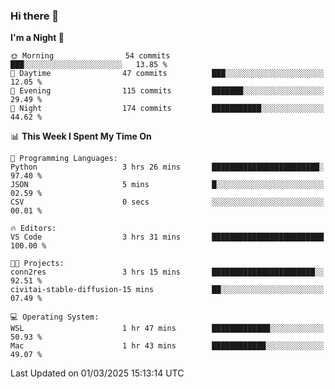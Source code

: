 ### Hi there 👋

<!--
**ALiersEL/ALiersEL** is a ✨ _special_ ✨ repository because its `README.md` (this file) appears on your GitHub profile.

Here are some ideas to get you started:

- 🔭 I’m currently working on ...
- 🌱 I’m currently learning ...
- 👯 I’m looking to collaborate on ...
- 🤔 I’m looking for help with ...
- 💬 Ask me about ...
- 📫 How to reach me: ...
- 😄 Pronouns: ...
- ⚡ Fun fact: ...
-->

<!--START_SECTION:waka-->
**I'm a Night 🦉** 

```text
🌞 Morning                54 commits          ███░░░░░░░░░░░░░░░░░░░░░░   13.85 % 
🌆 Daytime                47 commits          ███░░░░░░░░░░░░░░░░░░░░░░   12.05 % 
🌃 Evening                115 commits         ███████░░░░░░░░░░░░░░░░░░   29.49 % 
🌙 Night                  174 commits         ███████████░░░░░░░░░░░░░░   44.62 % 
```


📊 **This Week I Spent My Time On** 

```text
💬 Programming Languages: 
Python                   3 hrs 26 mins       ████████████████████████░   97.40 % 
JSON                     5 mins              █░░░░░░░░░░░░░░░░░░░░░░░░   02.59 % 
CSV                      0 secs              ░░░░░░░░░░░░░░░░░░░░░░░░░   00.01 % 

🔥 Editors: 
VS Code                  3 hrs 31 mins       █████████████████████████   100.00 % 

🐱‍💻 Projects: 
conn2res                 3 hrs 15 mins       ███████████████████████░░   92.51 % 
civitai-stable-diffusion-15 mins             ██░░░░░░░░░░░░░░░░░░░░░░░   07.49 % 

💻 Operating System: 
WSL                      1 hr 47 mins        █████████████░░░░░░░░░░░░   50.93 % 
Mac                      1 hr 43 mins        ████████████░░░░░░░░░░░░░   49.07 % 
```


 Last Updated on 01/03/2025 15:13:14 UTC
<!--END_SECTION:waka-->
